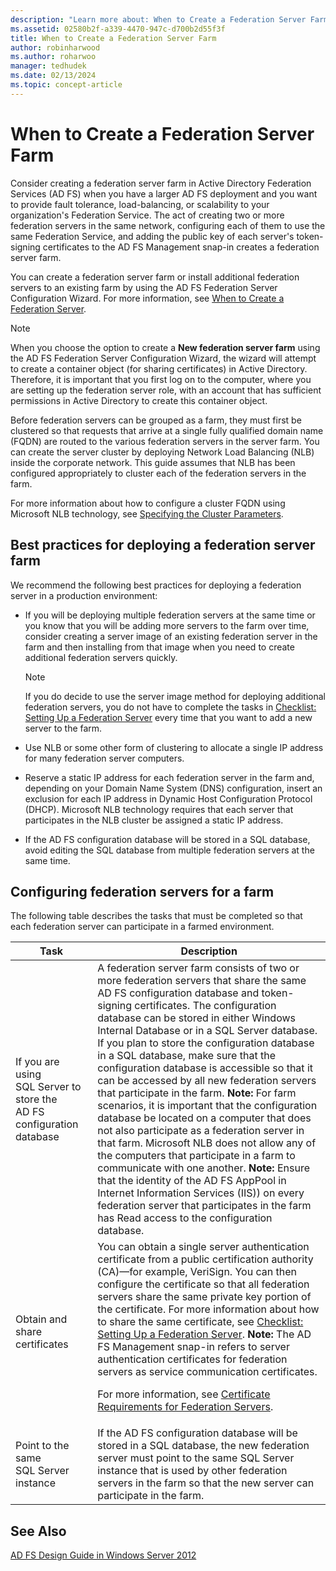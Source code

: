 ```yaml
---
description: "Learn more about: When to Create a Federation Server Farm"
ms.assetid: 02580b2f-a339-4470-947c-d700b2d55f3f
title: When to Create a Federation Server Farm
author: robinharwood
ms.author: roharwoo
manager: tedhudek
ms.date: 02/13/2024
ms.topic: concept-article
---
```


# When to Create a Federation Server Farm

Consider creating a federation server farm in Active Directory Federation Services \(AD FS\) when you have a larger AD FS deployment and you want to provide fault tolerance, load\-balancing, or scalability to your organization's Federation Service. The act of creating two or more federation servers in the same network, configuring each of them to use the same Federation Service, and adding the public key of each server's token\-signing certificates to the AD FS Management snap\-in creates a federation server farm.

You can create a federation server farm or install additional federation servers to an existing farm by using the AD FS Federation Server Configuration Wizard. For more information, see [When to Create a Federation Server](When-to-Create-a-Federation-Server.md).

> [!NOTE]
> When you choose the option to create a **New federation server farm** using the AD FS Federation Server Configuration Wizard, the wizard will attempt to create a container object \(for sharing certificates\) in Active Directory. Therefore, it is important that you first log on to the computer, where you are setting up the federation server role, with an account that has sufficient permissions in Active Directory to create this container object.

Before federation servers can be grouped as a farm, they must first be clustered so that requests that arrive at a single fully qualified domain name \(FQDN\) are routed to the various federation servers in the server farm. You can create the server cluster by deploying Network Load Balancing \(NLB\) inside the corporate network. This guide assumes that NLB has been configured appropriately to cluster each of the federation servers in the farm.

For more information about how to configure a cluster FQDN using Microsoft NLB technology, see [Specifying the Cluster Parameters](/previous-versions/windows/it-pro/windows-server-2003/cc781505(v=ws.10)).

## Best practices for deploying a federation server farm
We recommend the following best practices for deploying a federation server in a production environment:

-   If you will be deploying multiple federation servers at the same time or you know that you will be adding more servers to the farm over time, consider creating a server image of an existing federation server in the farm and then installing from that image when you need to create additional federation servers quickly.

    > [!NOTE]
    > If you do decide to use the server image method for deploying additional federation servers, you do not have to complete the tasks in [Checklist: Setting Up a Federation Server](../../ad-fs/deployment/Checklist--Setting-Up-a-Federation-Server.md) every time that you want to add a new server to the farm.

-   Use NLB or some other form of clustering to allocate a single IP address for many federation server computers.

-   Reserve a static IP address for each federation server in the farm and, depending on your Domain Name System \(DNS\) configuration, insert an exclusion for each IP address in Dynamic Host Configuration Protocol \(DHCP\). Microsoft NLB technology requires that each server that participates in the NLB cluster be assigned a static IP address.

-   If the AD FS configuration database will be stored in a SQL database, avoid editing the SQL database from multiple federation servers at the same time.

## Configuring federation servers for a farm
The following table describes the tasks that must be completed so that each federation server can participate in a farmed environment.

|Task|Description|
|--------|---------------|
|If you are using SQL Server to store the AD FS configuration database|A federation server farm consists of two or more federation servers that share the same AD FS configuration database and token\-signing certificates. The configuration database can be stored in either Windows Internal Database or in a SQL Server database. If you plan to store the configuration database in a SQL database, make sure that the configuration database is accessible so that it can be accessed by all new federation servers that participate in the farm. **Note:** For farm scenarios, it is important that the configuration database be located on a computer that does not also participate as a federation server in that farm. Microsoft NLB does not allow any of the computers that participate in a farm to communicate with one another. **Note:** Ensure that the identity of the AD FS AppPool in Internet Information Services \(IIS\)\) on every federation server that participates in the farm has Read access to the configuration database.|
|Obtain and share certificates|You can obtain a single server authentication certificate from a public certification authority \(CA\)—for example, VeriSign. You can then configure the certificate so that all federation servers share the same private key portion of the certificate. For more information about how to share the same certificate, see [Checklist: Setting Up a Federation Server](../../ad-fs/deployment/Checklist--Setting-Up-a-Federation-Server.md). **Note:** The AD FS Management snap\-in refers to server authentication certificates for federation servers as service communication certificates.<p>For more information, see [Certificate Requirements for Federation Servers](Certificate-Requirements-for-Federation-Servers.md).|
|Point to the same SQL Server instance|If the AD FS configuration database will be stored in a SQL database, the new federation server must point to the same SQL Server instance that is used by other federation servers in the farm so that the new server can participate in the farm.|

## See Also
[AD FS Design Guide in Windows Server 2012](AD-FS-Design-Guide-in-Windows-Server-2012.md)
